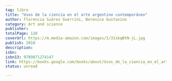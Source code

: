 ```yaml
---
tag: libro
title: "Usos de la ciencia en el arte argentino contemporáneo"
author: Florencia Suárez Guerrini, Berenice Gustavino
category: Art and science
publisher: 
totalPage: 128
coverUrl: https://m.media-amazon.com/images/I/31skqBtN-jL.jpg
publish: 2010
description: 
isbn:  
isbn13: 9789871274147 
link: https://books.google.com/books/about/Usos_de_la_ciencia_en_el_arte_argentino.html?hl=&id=p7BFAwEACAAJ
status: unread

---
```

